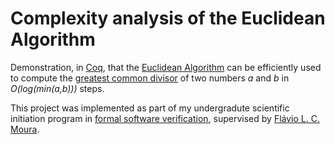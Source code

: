 # Complexity analysis of the Euclidean Algorithm

Demonstration, in [Coq](https://coq.inria.fr/), that the [Euclidean Algorithm](https://en.wikipedia.org/wiki/Euclidean_algorithm) can be efficiently used to compute the [greatest common divisor](https://en.wikipedia.org/wiki/Greatest_common_divisor) of two numbers *a* and *b* in *O(log(min(a,b)))* steps.

This project was implemented as part of my undergradute scientific initiation program in [formal software verification](https://en.wikipedia.org/wiki/Formal_verification), supervised by [Flávio L. C. Moura](http://flaviomoura.info/).
